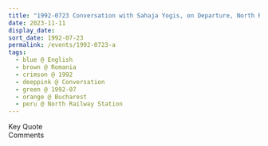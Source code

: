 ```yaml
---
title: "1992-0723 Conversation with Sahaja Yogis, on Departure, North Railway Station, Bucharest, Romania"
date: 2023-11-11
display_date: 
sort_date: 1992-07-23
permalink: /events/1992-0723-a
tags:
  - blue @ English
  - brown @ Romania
  - crimson @ 1992
  - deeppink @ Conversation
  - green @ 1992-07
  - orange @ Bucharest
  - peru @ North Railway Station
---
```


<wave-list>
  <list-title color="green" width="75">Key Quote</list-title>
  <list-item color="BlanchedAlmond"  width="200"></list-item>
  <list-item color="Lavender"></list-item>
  <list-item color="BlanchedAlmond"></list-item>
</wave-list>

<br>

<wave-list>
  <list-title color="green" width="75">Comments</list-title>
  <list-item color="BlanchedAlmond"  width="200"></list-item>
  <list-item color="Lavender"></list-item>
  <list-item color="BlanchedAlmond"></list-item>
</wave-list>